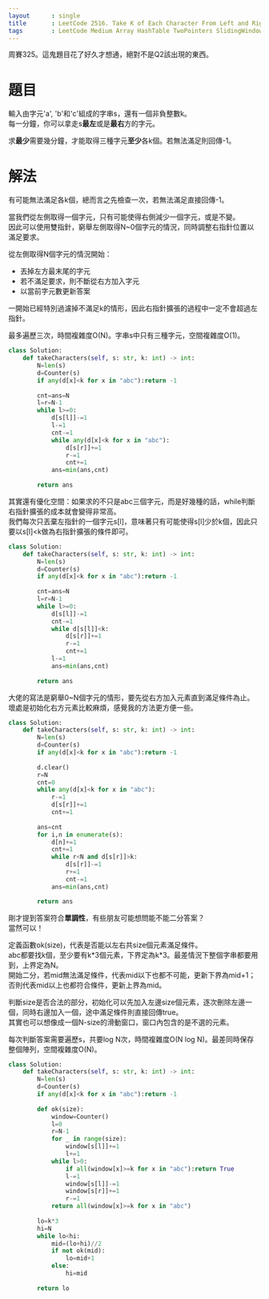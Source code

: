 ```yaml
--- 
layout      : single
title       : LeetCode 2516. Take K of Each Character From Left and Right
tags        : LeetCode Medium Array HashTable TwoPointers SlidingWindow
---
```

周賽325。這鬼題目花了好久才想通，絕對不是Q2該出現的東西。  

# 題目
輸入由字元'a', 'b'和'c'組成的字串s，還有一個非負整數k。  
每一分鐘，你可以拿走s**最左**或是**最右**方的字元。  

求**最少**需要幾分鐘，才能取得三種字元**至少**各k個。若無法滿足則回傳-1。  

# 解法
有可能無法滿足各k個，總而言之先檢查一次，若無法滿足直接回傳-1。  

當我們從左側取得一個字元，只有可能使得右側減少一個字元，或是不變。  
因此可以使用雙指針，窮舉左側取得N\~0個字元的情況，同時調整右指針位置以滿足要求。  

從左側取得N個字元的情況開始：  
- 丟掉左方最末尾的字元  
- 若不滿足要求，則不斷從右方加入字元  
- 以當前字元數更新答案  

一開始已經特別過濾掉不滿足k的情形，因此右指針擴張的過程中一定不會超過左指針。  

最多遍歷三次，時間複雜度O(N)。字串s中只有三種字元，空間複雜度O(1)。  

```python
class Solution:
    def takeCharacters(self, s: str, k: int) -> int:
        N=len(s)
        d=Counter(s)
        if any(d[x]<k for x in "abc"):return -1
        
        cnt=ans=N
        l=r=N-1
        while l>=0:
            d[s[l]]-=1
            l-=1
            cnt-=1
            while any(d[x]<k for x in "abc"):
                d[s[r]]+=1
                r-=1
                cnt+=1
            ans=min(ans,cnt)
        
        return ans
```

其實還有優化空間：如果求的不只是abc三個字元，而是好幾種的話，while判斷右指針擴張的成本就會變得非常高。  
我們每次只丟棄左指針的一個字元s[l]，意味著只有可能使得s[l]少於k個，因此只要以s[l]<k做為右指針擴張的條件即可。  

```python
class Solution:
    def takeCharacters(self, s: str, k: int) -> int:
        N=len(s)
        d=Counter(s)
        if any(d[x]<k for x in "abc"):return -1
        
        cnt=ans=N
        l=r=N-1
        while l>=0:
            d[s[l]]-=1
            cnt-=1
            while d[s[l]]<k:
                d[s[r]]+=1
                r-=1
                cnt+=1
            l-=1
            ans=min(ans,cnt)
        
        return ans
```

大佬的寫法是窮舉0\~N個字元的情形，要先從右方加入元素直到滿足條件為止。  
壞處是初始化右方元素比較麻煩，感覺我的方法更方便一些。  

```python
class Solution:
    def takeCharacters(self, s: str, k: int) -> int:
        N=len(s)
        d=Counter(s)
        if any(d[x]<k for x in "abc"):return -1
        
        d.clear()
        r=N
        cnt=0
        while any(d[x]<k for x in "abc"):
            r-=1
            d[s[r]]+=1
            cnt+=1
            
        ans=cnt
        for i,n in enumerate(s):
            d[n]+=1
            cnt+=1
            while r<N and d[s[r]]>k:
                d[s[r]]-=1
                r+=1
                cnt-=1
            ans=min(ans,cnt)

        return ans
```

剛才提到答案符合**單調性**，有些朋友可能想問能不能二分答案？  
當然可以！  

定義函數ok(size)，代表是否能以左右共size個元素滿足條件。  
abc都要找k個，至少要有k\*3個元素，下界定為k\*3。最差情況下整個字串都要用到，上界定為N。  
開始二分，若mid無法滿足條件，代表mid以下也都不可能，更新下界為mid+1；否則代表mid以上也都符合條件，更新上界為mid。  

判斷size是否合法的部分，初始化可以先加入左邊size個元素，逐次刪除左邊一個，同時右邊加入一個，途中滿足條件則直接回傳true。  
其實也可以想像成一個N-size的滑動窗口，窗口內包含的是不選的元素。  

每次判斷答案需要遍歷s，共要log N次，時間複雜度O(N log N)。最差同時保存整個陣列，空間複雜度O(N)。  

```python
class Solution:
    def takeCharacters(self, s: str, k: int) -> int:
        N=len(s)
        d=Counter(s)
        if any(d[x]<k for x in "abc"):return -1
        
        def ok(size):
            window=Counter()
            l=0
            r=N-1
            for _ in range(size):
                window[s[l]]+=1
                l+=1
            while l>0:
                if all(window[x]>=k for x in "abc"):return True
                l-=1
                window[s[l]]-=1
                window[s[r]]+=1
                r-=1
            return all(window[x]>=k for x in "abc")
        
        lo=k*3
        hi=N
        while lo<hi:
            mid=(lo+hi)//2
            if not ok(mid):
                lo=mid+1
            else:
                hi=mid
        
        return lo
```